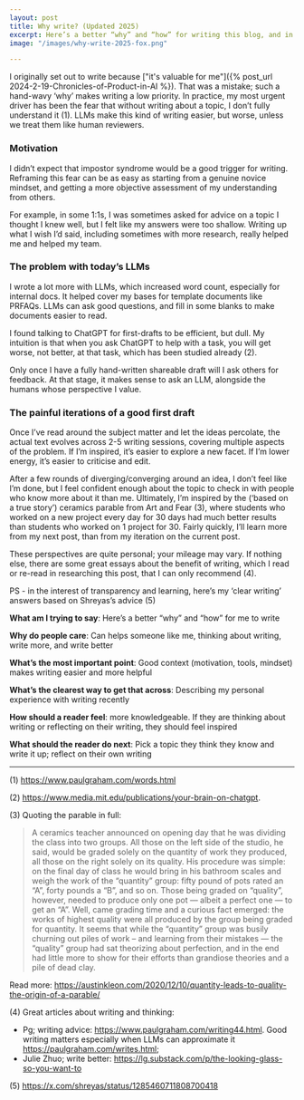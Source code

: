 ```yaml
---
layout: post
title: Why write? (Updated 2025)
excerpt: Here’s a better “why” and “how” for writing this blog, and in general.
image: "/images/why-write-2025-fox.png"

---
```


I originally set out to write because ["it's valuable for me"]({% post_url 2024-2-19-Chronicles-of-Product-in-AI %}). That was a mistake; such a hand-wavy ‘why’ makes writing a low priority. In practice, my most urgent driver has been the fear that without writing about a topic, I don’t fully understand it (1). LLMs make this kind of writing easier, but worse, unless we treat them like human reviewers. 


### Motivation
I didn’t expect that impostor syndrome would be a good trigger for writing. Reframing this fear can be as easy as starting from a genuine novice mindset, and getting a more objective assessment of my understanding from others. 

For example, in some 1:1s, I was sometimes asked for advice on a topic I thought I knew well, but I felt like my answers were too shallow. Writing up what I wish I’d said, including sometimes with more research, really helped me and helped my team. 

### The problem with today’s LLMs 
I wrote a lot more with LLMs, which increased word count, especially for internal docs. It helped cover my bases for template documents like PRFAQs. LLMs can ask good questions, and fill in some blanks to make documents easier to read. 

I found talking to ChatGPT for first-drafts to be efficient, but dull. My intuition is that when you ask ChatGPT to help with a task, you will get worse, not better, at that task, which has been studied already (2). 

Only once I have a fully hand-written shareable draft will I ask others for feedback. At that stage, it makes sense to ask an LLM, alongside the humans whose perspective I value. 

### The painful iterations of a good first draft
Once I’ve read around the subject matter and let the ideas percolate, the actual text evolves across 2-5 writing sessions, covering multiple aspects of the problem. If I’m inspired, it’s easier to explore a new facet. If I’m lower energy, it’s easier to criticise and edit.

After a few rounds of diverging/converging around an idea, I don’t feel like I’m done, but I feel confident enough about the topic to check in with people who know more about it than me. Ultimately, I’m inspired by the (‘based on a true story’) ceramics parable from Art and Fear (3), where students who worked on a new project every day for 30 days had much better results than students who worked on 1 project for 30. Fairly quickly, I’ll learn more from my next post, than from my iteration on the current post.


These perspectives are quite personal; your mileage may vary. If nothing else, there are some great essays about the benefit of writing, which I read or re-read in researching this post, that I can only recommend (4).

PS - in the interest of transparency and learning, here’s my ‘clear writing’ answers based on Shreyas’s advice (5)

**What am I trying to say**: Here’s a better “why” and “how” for me to write

**Why do people care**: Can helps someone like me, thinking about writing, write more, and write better

**What’s the most important point**: Good context (motivation, tools, mindset) makes writing easier and more helpful

**What’s the clearest way to get that across**: Describing my personal experience with writing recently

**How should a reader feel**: more knowledgeable. If they are thinking about writing or reflecting on their writing, they should feel inspired

**What should the reader do next**: Pick a topic they think they know and write it up; reflect on their own writing

--- 

(1) https://www.paulgraham.com/words.html

(2) https://www.media.mit.edu/publications/your-brain-on-chatgpt. 

(3) Quoting the parable in full:
> A ceramics teacher announced on opening day that he was dividing the class into two groups. All those on the left side of the studio, he said, would be graded solely on the quantity of work they produced, all those on the right solely on its quality. His procedure was simple: on the final day of class he would bring in his bathroom scales and weigh the work of the “quantity” group: fifty pound of pots rated an “A”, forty pounds a “B”, and so on. Those being graded on “quality”, however, needed to produce only one pot — albeit a perfect one — to get an “A”. Well, came grading time and a curious fact emerged: the works of highest quality were all produced by the group being graded for quantity. It seems that while the “quantity” group was busily churning out piles of work – and learning from their mistakes — the “quality” group had sat theorizing about perfection, and in the end had little more to show for their efforts than grandiose theories and a pile of dead clay. 

Read more: https://austinkleon.com/2020/12/10/quantity-leads-to-quality-the-origin-of-a-parable/

(4) Great articles about writing and thinking:
- Pg; writing advice: https://www.paulgraham.com/writing44.html. Good writing matters especially when LLMs can approximate it https://paulgraham.com/writes.html; 
- Julie Zhuo; write better: https://lg.substack.com/p/the-looking-glass-so-you-want-to

(5) https://x.com/shreyas/status/1285460711808700418